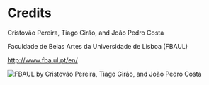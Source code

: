 Credits
===
Cristovão Pereira, Tiago Girão, and João Pedro Costa

Faculdade de Belas Artes da Universidade de Lisboa (FBAUL)

http://www.fba.ul.pt/en/

![FBAUL by Cristovão Pereira, Tiago Girão, and João Pedro Costa](https://raw.githubusercontent.com/BITalinoWorld/3d-models-freestyle-fbaul/FBAUL%20%5Bscreenshot%5D.jpg)
